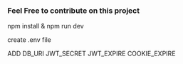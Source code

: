 ### Feel Free to contribute on this project

npm install & npm run dev

create .env file

ADD DB_URI JWT_SECRET JWT_EXPIRE COOKIE_EXPIRE
